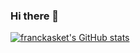 ### Hi there 👋

<!--
**franckasket/franckasket** is a ✨ _special_ ✨ repository because its `README.md` (this file) appears on your GitHub profile.

Here are some ideas to get you started:

- 🔭 I’m currently working on ...
- 🌱 I’m currently learning ...
- 👯 I’m looking to collaborate on ...
- 🤔 I’m looking for help with ...
- 💬 Ask me about ...
- 📫 How to reach me: ...
- 😄 Pronouns: ...
- ⚡ Fun fact: ...
-->
[![franckasket's GitHub stats](https://github-readme-stats.vercel.app/api?username=anuraghazra)](https://github.com/anuraghazra/github-readme-stats)
